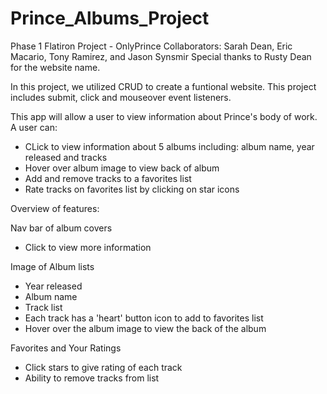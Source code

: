 # Prince_Albums_Project

Phase 1 Flatiron Project - OnlyPrince
Collaborators: Sarah Dean, Eric Macario, Tony Ramirez, and Jason Synsmir
Special thanks to Rusty Dean for the website name. 

In this project, we utilized CRUD to create a funtional website. This project includes submit, click and mouseover event listeners. 

This app will allow a user to view information about Prince's body of work. A user can:
- CLick to view information about 5 albums including: album name, year released and tracks
- Hover over album image to view back of album
- Add and remove tracks to a favorites list
- Rate tracks on favorites list by clicking on star icons

Overview of features:

Nav bar of album covers
- Click to view more information

Image of Album lists
- Year released
- Album name
- Track list
- Each track has a 'heart' button icon to add to favorites list
- Hover over the album image to view the back of the album

Favorites and Your Ratings
- Click stars to give rating of each track
- Ability to remove tracks from list

